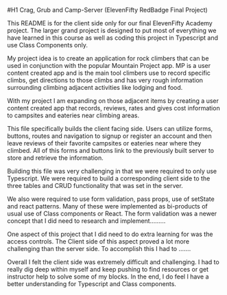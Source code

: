 #H1 Crag, Grub and Camp-Server (ElevenFifty RedBadge Final Project)

This README is for the client side only for our final ElevenFifty Academy project. The larger grand project is designed to put most of everything we have learned in this course as well as coding this project in Typescript and use Class Components only. 

My project idea is to create an application for rock climbers that can be used in conjunction with the popular Mountain Project app. MP is a user content created app and is the main tool climbers use to record specific climbs, get directions to those climbs and has very rough information surrounding climbing adjacent activities like lodging and food. 

With my project I am expanding on those adjacent items by creating a user content created app that records, reviews, rates and gives cost information to campsites and eateries near climbing areas. 

This file specifically builds the client facing side. Users can utilize forms, buttons, routes and navigation to signup or register an account and then leave reviews of their favorite campsites or eateries near where they climbed. All of this forms and buttons link to the previously built server to store and retrieve the information. 

Building this file was very challenging in that we were required to only use Typescript. We were required to build a corresponding client side to the three tables and CRUD functionality that was set in the server.

We also were required to use form validation, pass props, use of setState and react patterns. Many of these were implemented as bi-products of usual use of Class components or React. The form validation was a newer concept that I did need to research and implement.........

One aspect of this project that I did need to do extra learning for was the access controls. The Client side of this aspect proved a lot more challenging than the server side. To accomplish this I had to .......

Overall I felt the client side was extremely difficult and challenging. I had to really dig deep within myself and keep pushing to find resources or get instructor help to solve some of my blocks. In the end, I do feel I have a better understanding for Typescript and Class components.  